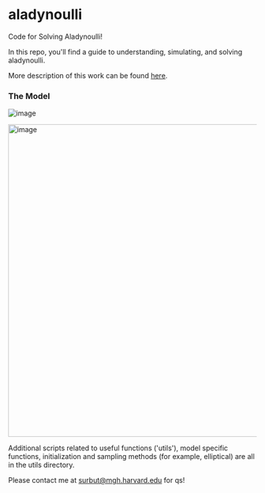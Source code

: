 # aladynoulli
Code for Solving Aladynoulli! 

In this repo, you'll find a guide to understanding, simulating, and solving aladynoulli.

More description of this work can be found [here](https://www.medrxiv.org/content/10.1101/2024.09.29.24314557v1).

### The Model

![image](https://github.com/user-attachments/assets/adc66f5d-5107-47a3-a089-8bd677922605)

<img width="632" alt="image" src="https://github.com/user-attachments/assets/3792a90b-9432-4aa7-add4-fccd9b8566a9" />

Additional scripts related to useful functions ('utils'), model specific functions, initialization and sampling methods (for example, elliptical) are all in the utils directory.

Please contact me at surbut@mgh.harvard.edu for qs!
